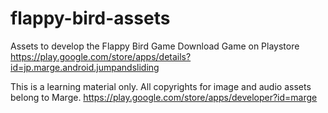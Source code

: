 # flappy-bird-assets

Assets to develop the Flappy Bird Game
Download Game on Playstore
https://play.google.com/store/apps/details?id=jp.marge.android.jumpandsliding


This is a learning material only. All copyrights for image and audio assets belong to Marge.
https://play.google.com/store/apps/developer?id=marge
